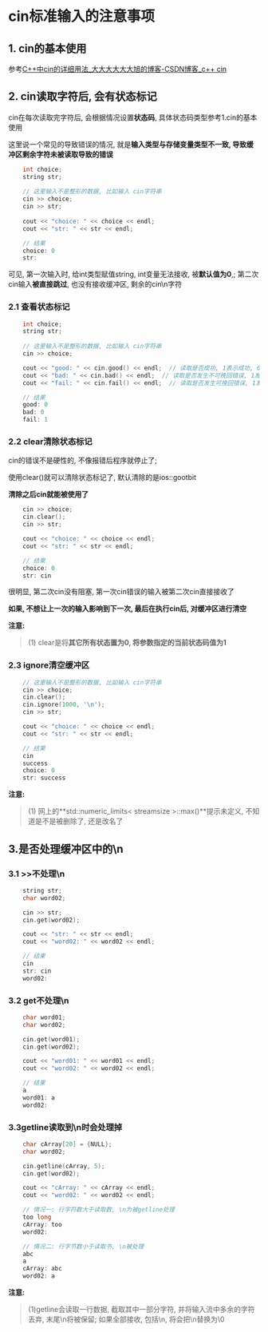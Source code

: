 # cin标准输入的注意事项

## 1. cin的基本使用

参考[C++中cin的详细用法_大大大大大大旭的博客-CSDN博客_c++ cin](https://blog.csdn.net/bravedence/article/details/77282039)



## 2. cin读取字符后, 会有状态标记

cin在每次读取完字符后, 会根据情况设置**状态码**, 具体状态码类型参考1.cin的基本使用

这里说一个常见的导致错误的情况, 就是**输入类型与存储变量类型不一致, 导致缓冲区剩余字符未被读取导致的错误**

```c++
	int choice;
	string str;
	
	// 这里输入不是整形的数据, 比如输入 cin字符串
	cin >> choice;
	cin >> str;
	
	cout << "choice: " << choice << endl;
	cout << "str: " << str << endl;

	// 结果
    choice: 0
    str:
```

可见, 第一次输入时, 给int类型赋值string, int变量无法接收, 被**默认值为0**,; 第二次cin输入**被直接跳过**, 也没有接收缓冲区, 剩余的cin\n字符



### 2.1 查看状态标记

```c++
	int choice;
	string str;
	
	// 这里输入不是整形的数据, 比如输入 cin字符串
	cin >> choice;

	cout << "good: " << cin.good() << endl;  // 读取是否成功, 1表示成功, 0表示失败
	cout << "bad: " << cin.bad() << endl;  // 读取是否发生不可挽回错误, 1发生, 0未发生
	cout << "fail: " << cin.fail() << endl;  // 读取是否发生可挽回错误, 1发生, 0未发生

	// 结果
    good: 0
    bad: 0
    fail: 1
```



### 2.2 clear清除状态标记

cin的错误不是硬性的, 不像报错后程序就停止了; 

使用clear()就可以清除状态标记了, 默认清除的是ios::gootbit

**清除之后cin就能被使用了**

```c++
	cin >> choice;
	cin.clear();
	cin >> str;

	cout << "choice: " << choice << endl;
	cout << "str: " << str << endl;

	// 结果
	choice: 0
    str: cin
```

很明显, 第二次cin没有阻塞, 第一次cin错误的输入被第二次cin直接接收了

**如果, 不想让上一次的输入影响到下一次, 最后在执行cin后, 对缓冲区进行清空**



**注意:**

> (1) clear是将**其它所有状态置为0, 将参数指定的当前状态码值为1**



### 2.3 ignore清空缓冲区

```c++
	// 这里输入不是整形的数据, 比如输入 cin字符串
	cin >> choice;
	cin.clear();
	cin.ignore(1000, '\n');
	cin >> str;

	cout << "choice: " << choice << endl;
	cout << "str: " << str << endl;

	// 结果
    cin
    success
    choice: 0
    str: success
```



**注意:**

> (1) 网上的**std::numeric_limits< streamsize >::max()**提示未定义, 不知道是不是被删除了, 还是改名了



## 3.是否处理缓冲区中的\n

### 3.1 >>不处理\n

```c++
	string str;
	char word02;

	cin >> str;
	cin.get(word02);

	cout << "str: " << str << endl;
	cout << "word02: " << word02 << endl;

	// 结果
    cin
    str: cin
    word02:
```

### 3.2 get不处理\n

```c++
    char word01;
	char word02;

    cin.get(word01);
	cin.get(word02);

	cout << "word01: " << word01 << endl;
	cout << "word02: " << word02 << endl;

	// 结果
    a
    word01: a
    word02:
```

### 3.3getline读取到\n时会处理掉

```c++
	char cArray[20] = {NULL};
	char word02;

    cin.getline(cArray, 5);
	cin.get(word02);

	cout << "cArray: " << cArray << endl;
	cout << "word02: " << word02 << endl;

	// 情况一: 行字符数大于读取数, \n为被getline处理
	too long
    cArray: too
    word02:

	// 情况二: 行字节数小于读取书, \n被处理
    abc
    a
    cArray: abc
    word02: a
```

**注意:**

> (1)getline会读取一行数据, 截取其中一部分字符, 并将输入流中多余的字符丢弃, 末尾\n将被保留; 如果全部接收, 包括\n, 将会把\n替换为\0